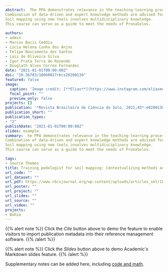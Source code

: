 ```yaml
---
abstract:  The PPA demonstrates relevance in the teaching-learning process of soil mapping.
Combination of data-driven and expert knowledge methods are advised for future courses.
Soil mapping using new tools involves multidisciplinary knowledge.
This course can serve as a guide to meet the needs of PronaSolos.
  
authors:
- admin
- Marcos Bacis Ceddia
- Lúcia Helena Cunha dos Anjos
- Felipe Nascimento dos Santos 
- Laiz de Oliveira Silva
- Igor Prata Terra de Rezende
- Douglath Alves Correa Fernandes
date: "2021-01-01T00:00:00Z"
doi: "10.36783/18069657rbcs20200130"
featured: false
image:
  caption: 'Image credit: [**Elias**](https://www.instagram.com/eliasmendescosta/?hl=pt-br)'
  focal_point: ""
  preview_only: false
projects: []
publication: '*Revista Brasileira de Ciência do Solo, 2021;45*:e0200130'
publication_short: ""
publication_types:
- "2"
publishDate: "2021-01-01T00:00:00Z"
slides: example
summary:  he PPA demonstrates relevance in the teaching-learning process of soil mapping.
Combination of data-driven and expert knowledge methods are advised for future courses.
Soil mapping using new tools involves multidisciplinary knowledge.
This course can serve as a guide to meet the needs of PronaSolos.

tags:
- Source Themes
title: Training pedologist for soil mapping: Contextualizing methods and its accuracy using the project pedagogy
url_code: ""
url_dataset: ""
url_pdf: https://www.rbcsjournal.org/wp-content/uploads/articles_xml/1806-9657-rbcs-45-e0200130/1806-9657-rbcs-45-e0200130.x22228.pdf
url_poster: ""
url_project: ""
url_slides: ""
url_source: ""
url_video: ""
projects:
- Bahia
---
```


{{% alert note %}}
Click the *Cite* button above to demo the feature to enable visitors to import publication metadata into their reference management software.
{{% /alert %}}

{{% alert note %}}
Click the *Slides* button above to demo Academic's Markdown slides feature.
{{% /alert %}}

Supplementary notes can be added here, including [code and math](https://sourcethemes.com/academic/docs/writing-markdown-latex/).

